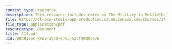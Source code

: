 ```yaml
---
content_type: resource
description: This resource includes notes on The Military in Multiethnic States.
file: https://ol-ocw-studio-app-production.s3.amazonaws.com/courses/17-584-civil-military-relations-spring-2003/9818176c888239a09d6c52cf40d09676_l12.pdf
file_type: application/pdf
resourcetype: Document
title: l12.pdf
uid: 9818176c-8882-39a0-9d6c-52cf40d09676
---
```

